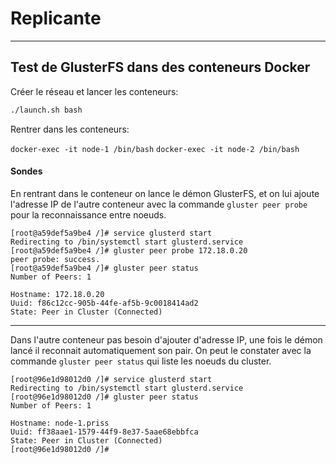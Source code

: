 Replicante
===================

----
## Test de GlusterFS dans des conteneurs Docker

Créer le réseau et lancer les conteneurs:

```bash
./launch.sh bash
```

Rentrer dans les conteneurs:

`docker-exec -it node-1 /bin/bash`
`docker-exec -it node-2 /bin/bash`


#### Sondes 

En rentrant dans le conteneur on lance le démon GlusterFS, et on lui ajoute l'adresse IP de l'autre conteneur avec la commande `gluster peer probe` pour la reconnaissance entre noeuds.

```
[root@a59def5a9be4 /]# service glusterd start
Redirecting to /bin/systemctl start glusterd.service
[root@a59def5a9be4 /]# gluster peer probe 172.18.0.20
peer probe: success. 
[root@a59def5a9be4 /]# gluster peer status
Number of Peers: 1

Hostname: 172.18.0.20
Uuid: f86c12cc-905b-44fe-af5b-9c0018414ad2
State: Peer in Cluster (Connected)
```
-------

Dans l'autre conteneur pas besoin d'ajouter d'adresse IP, une fois le démon lancé il reconnait automatiquement son pair. On peut le constater avec la commande `gluster peer status` qui liste les noeuds du cluster.

```
[root@96e1d98012d0 /]# service glusterd start
Redirecting to /bin/systemctl start glusterd.service
[root@96e1d98012d0 /]# gluster peer status
Number of Peers: 1

Hostname: node-1.priss
Uuid: ff38aae1-1579-44f9-8e37-5aae68ebbfca
State: Peer in Cluster (Connected)
[root@96e1d98012d0 /]# 
```
